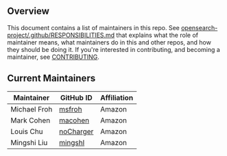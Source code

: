 ## Overview

This document contains a list of maintainers in this repo. See [opensearch-project/.github/RESPONSIBILITIES.md](https://github.com/opensearch-project/.github/blob/main/RESPONSIBILITIES.md#maintainer-responsibilities) that explains what the role of maintainer means, what maintainers do in this and other repos, and how they should be doing it. If you're interested in contributing, and becoming a maintainer, see [CONTRIBUTING](CONTRIBUTING.md).

## Current Maintainers

| Maintainer      | GitHub ID                                 | Affiliation |
| --------------- | ----------------------------------------- | ----------- |
| Michael Froh    | [msfroh](https://github.com/msfroh)       | Amazon      |
| Mark Cohen      | [macohen](https://github.com/macohen)     | Amazon      |
| Louis Chu       | [noCharger](https://github.com/noCharger) | Amazon      |
| Mingshi Liu     | [mingshl](https://github.com/mingshl)     | Amazon      |
